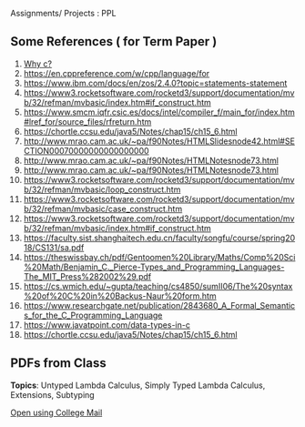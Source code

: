 Assignments/ Projects : PPL 


## Some References ( for Term Paper )
1. [Why c?](https://www.cl.cam.ac.uk/techreports/UCAM-CL-TR-421.pdf)
2. https://en.cppreference.com/w/cpp/language/for
3. https://www.ibm.com/docs/en/zos/2.4.0?topic=statements-statement
4. https://www3.rocketsoftware.com/rocketd3/support/documentation/mvb/32/refman/mvbasic/index.htm#if_construct.htm
5. https://www.smcm.iqfr.csic.es/docs/intel/compiler_f/main_for/index.htm#lref_for/source_files/rfreturn.htm
6. https://chortle.ccsu.edu/java5/Notes/chap15/ch15_6.html
7. http://www.mrao.cam.ac.uk/~pa/f90Notes/HTMLSlidesnode42.html#SECTION00070000000000000000
8. http://www.mrao.cam.ac.uk/~pa/f90Notes/HTMLNotesnode73.html
9. http://www.mrao.cam.ac.uk/~pa/f90Notes/HTMLNotesnode73.html
10. https://www3.rocketsoftware.com/rocketd3/support/documentation/mvb/32/refman/mvbasic/loop_construct.htm
11. https://www3.rocketsoftware.com/rocketd3/support/documentation/mvb/32/refman/mvbasic/case_construct.htm
12. https://www3.rocketsoftware.com/rocketd3/support/documentation/mvb/32/refman/mvbasic/index.htm#if_construct.htm
13. https://faculty.sist.shanghaitech.edu.cn/faculty/songfu/course/spring2018/CS131/sa.pdf
14. https://theswissbay.ch/pdf/Gentoomen%20Library/Maths/Comp%20Sci%20Math/Benjamin_C._Pierce-Types_and_Programming_Languages-The_MIT_Press%282002%29.pdf
15. https://cs.wmich.edu/~gupta/teaching/cs4850/sumII06/The%20syntax%20of%20C%20in%20Backus-Naur%20form.htm
16. https://www.researchgate.net/publication/2843680_A_Formal_Semantics_for_the_C_Programming_Language
17. https://www.javatpoint.com/data-types-in-c
18. https://chortle.ccsu.edu/java5/Notes/chap15/ch15_6.html

## PDFs from Class
**Topics**: Untyped Lambda Calculus, Simply Typed Lambda Calculus, Extensions, Subtyping

[Open using College Mail](https://drive.google.com/drive/u/1/folders/1KNsPs3eGkT4zQwX6gB5rFSDTAI0eZVfd)
